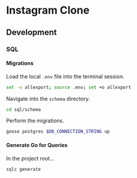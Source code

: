 # Instagram Clone

## Development

### SQL

#### Migrations

Load the local `.env` file into the terminal session.

```bash
set -o allexport; source .env; set +o allexport
```

Navigate into the `schema` directory.

```bash
cd sql/schema
```

Perform the migrations.

```bash
goose postgres $DB_CONNECTION_STRING up 
```

#### Generate Go for Queries

In the project root...

```bash
sqlc generate
```
